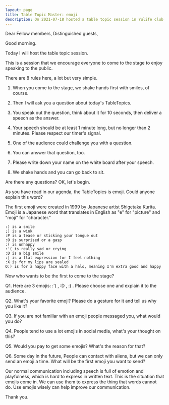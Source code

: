 ```yaml
---
layout: page
title: Table Topic Master: emoji
description: On 2021-07-18 hosted a table topic session in Yulife club of Toastmaster.
---
```



Dear Fellow members,
Distinguished guests,

Good morning.

Today I will host the table topic session.

This is a session that we encourage everyone to come to the stage to enjoy speaking
to the public.

There are 8 rules here, a lot but very simple.

1. When you come to the stage, we shake hands first with smiles, of course.

2. Then I will ask you a question about today's TableTopics.

3. You speak out the question, think about it for 10 seconds, then deliver
a speech as the answer.

4. Your speech should be at least 1 minute long, but no longer than 2 minutes. Please
respect our timer's signal.

5. One of the audience could challenge you with a question.

6. You can answer that question, too.

7. Please write down your name on the white board after your speech.

8. We shake hands and you can go back to sit.

Are there any questions? OK, let's begin.

As you have read in our agenda, the TableTopics is emoji.
Could anyone explain this word?

The first emoji were created in 1999 by Japanese artist Shigetaka Kurita.
Emoji is a Japanese word that translates in English as "e" for "picture" and "moji" for "character."

    :) is a smile
    ;) is a wink
    :P is a tease or sticking your tongue out
    :O is surprised or a gasp
    :( is unhappy
    :'( is really sad or crying
    :D is a big smile
    :| is a flat expression for I feel nothing
    :X is for my lips are sealed
    O:) is for a happy face with a halo, meaning I'm extra good and happy

Now who wants to be the first to come to the stage?


Q1. Here are 3 emojis: :'( , :D , :) . Please choose one and explain it to the audience.


Q2. What's your favorite emoji? Please do a gesture for it and tell us why you like it?


Q3. If you are not familiar with an emoji people messaged you, what would you do?


Q4. People tend to use a lot emojis in social media, what's your thought on this?


Q5. Would you pay to get some emojis? What's the reason for that?


Q6. Some day in the future, People can contact with aliens, but we can only send
an emoji a time. What will be the first emoji you want to send?


Our normal communication including speech is full of emotion and playfulness, which
is hard to express in written text. This is the situation that emojis come in. We
can use them to express the thing that words cannot do. Use emojis wisely can help
improve our communication.


Thank you.